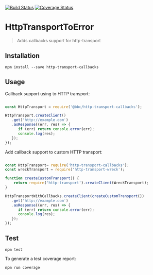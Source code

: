 [![Build Status](https://travis-ci.org/nspragg/http-transport-callbacks.svg)](https://travis-ci.org/nspragg/http-transport-callbacks) [![Coverage Status](https://coveralls.io/repos/github/nspragg/http-transport-callbacks/badge.svg?branch=master)](https://coveralls.io/github/nspragg/http-transport-callbacks?branch=master)

# HttpTransportToError

> Adds callbacks support for http-transport

## Installation

```
npm install --save http-transport-callbacks
```

## Usage

Callback support using to HTTP transport:
```js

const HttpTransport = require('@bbc/http-transport-callbacks');

HttpTransport.createClient()
   .get('http://example.com')
   .asResponse((err, res) => {
      if (err) return console.error(err);
      console.log(res);
   });
});
```

Add callback support to custom HTTP transport:
```js

const HttpTransport= require('http-transport-callbacks');
const wreckTransport = require('http-transport-wreck');

function createCustomTransport() {
    return require('http-transport').createClient(WreckTransport);
}

HttpTransportWithCallbacks.createClient(createCustomTransport())
   .get('http://example.com')
   .asResponse((err, res) => {
      if (err) return console.error(err);
      console.log(res);
   });
});
```

## Test

```
npm test
```

To generate a test coverage report:

```
npm run coverage
```
